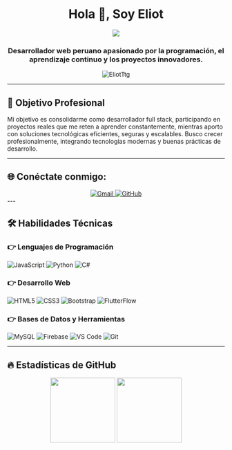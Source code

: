 <h1 align="center">Hola 👋, Soy Eliot</h1>

<p align="center">
  <a href="https://github.com/DenverCoder1/readme-typing-svg">
    <img src="https://readme-typing-svg.herokuapp.com?lines=Desarrollador+de+Software;Apasionado+por+la+tecnología;Siempre+aprendiendo+y+creciendo;Desde+Perú&center=true&width=500&height=50">
  </a>
</p>

<h3 align="center">Desarrollador web peruano apasionado por la programación, el aprendizaje continuo y los proyectos innovadores.</h3>

<p align="center"> 
  <img src="https://komarev.com/ghpvc/?username=EliotTtg&label=Visitas%20al%20perfil&color=0e75b6&style=plastic" alt="EliotTtg" /> 
</p>

---

## 🚀 Objetivo Profesional

Mi objetivo es consolidarme como desarrollador full stack, participando en proyectos reales que me reten a aprender constantemente, mientras aporto con soluciones tecnológicas eficientes, seguras y escalables. Busco crecer profesionalmente, integrando tecnologías modernas y buenas prácticas de desarrollo.

---

## 🌐 Conéctate conmigo:

<div align="center">
  <a href="mailto:cristophertaguada03@gmail.com">
    <img src="https://img.shields.io/badge/Gmail-D14836?style=for-the-badge&logo=gmail&logoColor=white" alt="Gmail">
  </a>
  <a href="https://github.com/EliotTtg" target="_blank">
    <img src="https://img.shields.io/badge/GitHub-100000?style=for-the-badge&logo=github&logoColor=white" alt="GitHub">
  </a>
</div>
---

## 🛠️ Habilidades Técnicas

### 👉 Lenguajes de Programación
<p align="left"> 
  <img alt="JavaScript" src="https://img.shields.io/badge/JavaScript-%23F7DF1E.svg?logo=javascript&logoColor=black">
  <img alt="Python" src="https://img.shields.io/badge/Python-%233776AB.svg?logo=python&logoColor=white">
  <img alt="C#" src="https://img.shields.io/badge/C%23-%23239120.svg?logo=c-sharp&logoColor=white">
</p>

### 👉 Desarrollo Web
<p align="left"> 
  <img alt="HTML5" src="https://img.shields.io/badge/HTML5-%23E34F26.svg?logo=html5&logoColor=white">
  <img alt="CSS3" src="https://img.shields.io/badge/CSS-%231572B6.svg?logo=css3&logoColor=white">
  <img alt="Bootstrap" src="https://img.shields.io/badge/Bootstrap-%23563D7C.svg?logo=bootstrap&logoColor=white">
  <img alt="FlutterFlow" src="https://img.shields.io/badge/FlutterFlow-02569B.svg?logo=flutter&logoColor=white">
</p>

### 👉 Bases de Datos y Herramientas
<p align="left">
  <img alt="MySQL" src="https://img.shields.io/badge/MySQL-%2300f.svg?logo=mysql&logoColor=white">
  <img alt="Firebase" src="https://img.shields.io/badge/Firebase-%23039BE5.svg?logo=firebase">
  <img alt="VS Code" src="https://img.shields.io/badge/VS%20Code-%23007ACC.svg?logo=visual-studio-code&logoColor=white">
  <img alt="Git" src="https://img.shields.io/badge/Git-F05032.svg?logo=git&logoColor=white">
</p>

---

## 🔥 Estadísticas de GitHub

<p align="center">
  <img height="150" src="https://github-readme-stats.vercel.app/api?username=EliotTtg&theme=react&show_icons=true&include_all_commits=true" />
  <img height="150" src="https://github-readme-stats.vercel.app/api/top-langs/?username=EliotTtg&theme=react&layout=compact" />
</p>
